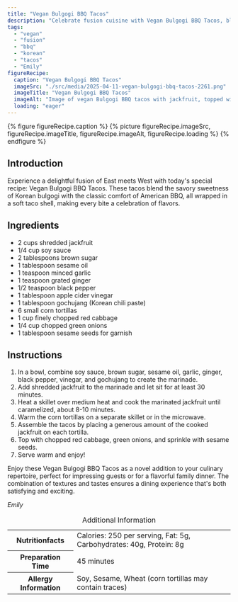 ```yaml
---
title: "Vegan Bulgogi BBQ Tacos"
description: "Celebrate fusion cuisine with Vegan Bulgogi BBQ Tacos, blending Korean bulgogi flavors with American BBQ in a vegan taco format."
tags:
  - "vegan"
  - "fusion"
  - "bbq"
  - "korean"
  - "tacos"
  - "Emily"
figureRecipe: 
  caption: "Vegan Bulgogi BBQ Tacos"
  imageSrc: "./src/media/2025-04-11-vegan-bulgogi-bbq-tacos-2261.png"
  imageTitle: "Vegan Bulgogi BBQ Tacos"
  imageAlt: "Image of vegan Bulgogi BBQ tacos with jackfruit, topped with red cabbage, green onions, and sesame seeds, on a minimalistic table setting."
  loading: "eager"
---
```


{% figure figureRecipe.caption %}
{% picture figureRecipe.imageSrc, figureRecipe.imageTitle, figureRecipe.imageAlt, figureRecipe.loading %}
{% endfigure %}

## Introduction

Experience a delightful fusion of East meets West with today's special recipe: Vegan Bulgogi BBQ Tacos. These tacos blend the savory sweetness of Korean bulgogi with the classic comfort of American BBQ, all wrapped in a soft taco shell, making every bite a celebration of flavors.

## Ingredients

- 2 cups shredded jackfruit
- 1/4 cup soy sauce
- 2 tablespoons brown sugar
- 1 tablespoon sesame oil
- 1 teaspoon minced garlic
- 1 teaspoon grated ginger
- 1/2 teaspoon black pepper
- 1 tablespoon apple cider vinegar
- 1 tablespoon gochujang (Korean chili paste)
- 6 small corn tortillas
- 1 cup finely chopped red cabbage
- 1/4 cup chopped green onions
- 1 tablespoon sesame seeds for garnish

## Instructions

1. In a bowl, combine soy sauce, brown sugar, sesame oil, garlic, ginger, black pepper, vinegar, and gochujang to create the marinade.
2. Add shredded jackfruit to the marinade and let sit for at least 30 minutes.
3. Heat a skillet over medium heat and cook the marinated jackfruit until caramelized, about 8-10 minutes.
4. Warm the corn tortillas on a separate skillet or in the microwave.
5. Assemble the tacos by placing a generous amount of the cooked jackfruit on each tortilla.
6. Top with chopped red cabbage, green onions, and sprinkle with sesame seeds.
7. Serve warm and enjoy!

Enjoy these Vegan Bulgogi BBQ Tacos as a novel addition to your culinary repertoire, perfect for impressing guests or for a flavorful family dinner. The combination of textures and tastes ensures a dining experience that's both satisfying and exciting.

*Emily*

<table><caption class='sr-only'>Additional Information</caption><tr><th>Nutritionfacts</th><td>Calories: 250 per serving, Fat: 5g, Carbohydrates: 40g, Protein: 8g&nbsp;</td></tr><tr><th>Preparation Time</th><td>45 minutes&nbsp;</td></tr><tr><th>Allergy Information</th><td>Soy, Sesame, Wheat (corn tortillas may contain traces)&nbsp;</td></tr></table>

